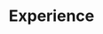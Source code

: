 ---
# An instance of the About widget.
# Documentation: https://docs.hugoblox.com/page-builder/
widget: experience

# Activate this widget? true/false
active: true

# This file represents a page section.
headless: true

# Order that this section appears on the page.
weight: 10

title: Experience

---